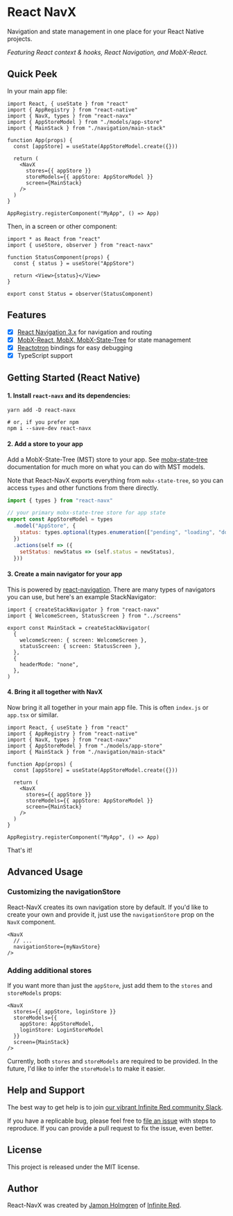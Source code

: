 # React NavX

Navigation and state management in one place for your React Native projects.

_Featuring React context & hooks, React Navigation, and MobX-React._

## Quick Peek

In your main app file:

```tsx
import React, { useState } from "react"
import { AppRegistry } from "react-native"
import { NavX, types } from "react-navx"
import { AppStoreModel } from "./models/app-store"
import { MainStack } from "./navigation/main-stack"

function App(props) {
  const [appStore] = useState(AppStoreModel.create({}))

  return (
    <NavX
      stores={{ appStore }}
      storeModels={{ appStore: AppStoreModel }}
      screen={MainStack}
    />
  )
}

AppRegistry.registerComponent("MyApp", () => App)
```

Then, in a screen or other component:

```tsx
import * as React from "react"
import { useStore, observer } from "react-navx"

function StatusComponent(props) {
  const { status } = useStore("AppStore")

  return <View>{status}</View>
}

export const Status = observer(StatusComponent)
```

## Features

* [x] [React Navigation 3.x](https://reactnavigation.org/) for navigation and routing
* [x] [MobX-React, MobX, MobX-State-Tree](https://mobx-react.js.org/) for state management
* [x] [Reactotron](https://infinite.red/reactotron) bindings for easy debugging
* [x] TypeScript support

## Getting Started (React Native)

#### 1. Install `react-navx` and its dependencies:

```
yarn add -D react-navx

# or, if you prefer npm
npm i --save-dev react-navx
```

#### 2. Add a store to your app

Add a MobX-State-Tree (MST) store to your app. See [mobx-state-tree](https://github.com/mobxjs/mobx-state-tree) documentation for much more on what you can do with MST models.

Note that React-NavX exports everything from `mobx-state-tree`, so you can access `types` and other functions from there directly.

```jsx
import { types } from "react-navx"

// your primary mobx-state-tree store for app state
export const AppStoreModel = types
  .model("AppStore", {
    status: types.optional(types.enumeration(["pending", "loading", "done", "error"]), "pending"),
  })
  .actions(self => ({
    setStatus: newStatus => (self.status = newStatus),
  }))
```

#### 3. Create a main navigator for your app

This is powered by [react-navigation](https://reactnavigation.org/). There are many types of navigators you can use, but here's an example StackNavigator:

```tsx
import { createStackNavigator } from "react-navx"
import { WelcomeScreen, StatusScreen } from "../screens"

export const MainStack = createStackNavigator(
  {
    welcomeScreen: { screen: WelcomeScreen },
    statusScreen: { screen: StatusScreen },
  },
  {
    headerMode: "none",
  },
)
```

#### 4. Bring it all together with NavX

Now bring it all together in your main app file. This is often `index.js` or `app.tsx` or similar.

```tsx
import React, { useState } from "react"
import { AppRegistry } from "react-native"
import { NavX, types } from "react-navx"
import { AppStoreModel } from "./models/app-store"
import { MainStack } from "./navigation/main-stack"

function App(props) {
  const [appStore] = useState(AppStoreModel.create({}))

  return (
    <NavX
      stores={{ appStore }}
      storeModels={{ appStore: AppStoreModel }}
      screen={MainStack}
    />
  )
}

AppRegistry.registerComponent("MyApp", () => App)
```

That's it!

## Advanced Usage

### Customizing the navigationStore

React-NavX creates its own navigation store by default. If you'd like to create your own and provide it, just use the `navigationStore` prop on the `NavX` component.

```tsx
<NavX
  // ...
  navigationStore={myNavStore}
/>
```

### Adding additional stores

If you want more than just the `appStore`, just add them to the `stores` and `storeModels` props:

```tsx
<NavX
  stores={{ appStore, loginStore }}
  storeModels={{
    appStore: AppStoreModel,
    loginStore: LoginStoreModel
  }}
  screen={MainStack}
/>
```

Currently, both `stores` and `storeModels` are required to be provided. In the future, I'd like to infer the `storeModels` to make it easier.

## Help and Support

The best way to get help is to join [our vibrant Infinite Red community Slack](http://community.infinite.red).

If you have a replicable bug, please feel free to [file an issue](https://github.com/infinitered/react-navx/issues) with steps to reproduce. If you can provide a pull request to fix the issue, even better.

## License

This project is released under the MIT license.

## Author

React-NavX was created by [Jamon Holmgren](https://twitter.com/jamonholmgren) of [Infinite Red](https://infinite.red).


